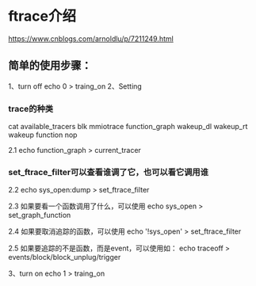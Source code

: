 # ftrace介绍
https://www.cnblogs.com/arnoldlu/p/7211249.html


## 简单的使用步骤：
1、turn off
echo 0 > traing_on
2、Setting
### trace的种类
cat available_tracers
blk mmiotrace function_graph wakeup_dl wakeup_rt wakeup function nop

2.1 echo function_graph > current_tracer

### set_ftrace_filter可以查看谁调了它，也可以看它调用谁
2.2 echo sys_open:dump > set_ftrace_filter

2.3 如果要看一个函数调用了什么，可以使用
echo sys_open > set_graph_function

2.4 如果要取消追踪的函数，可以使用
echo '!sys_open' > set_ftrace_filter

2.5 如果要追踪的不是函数，而是event，可以使用如：
echo traceoff > events/block/block_unplug/trigger

3、turn on
echo 1 > traing_on
